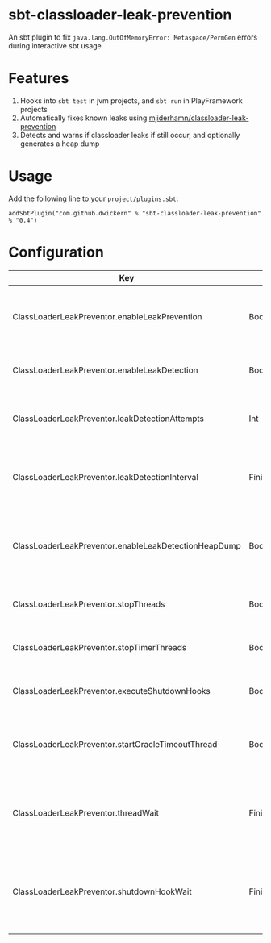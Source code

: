 # sbt-classloader-leak-prevention

An sbt plugin to fix `java.lang.OutOfMemoryError: Metaspace/PermGen` errors during interactive sbt usage

# Features

1. Hooks into `sbt test` in jvm projects, and `sbt run` in PlayFramework projects
1. Automatically fixes known leaks using [mjiderhamn/classloader-leak-prevention](https://github.com/mjiderhamn/classloader-leak-prevention)
1. Detects and warns if classloader leaks if still occur, and optionally generates a heap dump

# Usage

Add the following line to your `project/plugins.sbt`:
```
addSbtPlugin("com.github.dwickern" % "sbt-classloader-leak-prevention" % "0.4")
```

# Configuration

| Key                                                   | Type            | Default    | Description
| ----------------------------------------------------- | --------------- | ---------- | ------------------------------------------------------------------- |
| ClassLoaderLeakPreventor.enableLeakPrevention         | Boolean         | true       | Whether to use automatic ClassLoader leak prevention
| ClassLoaderLeakPreventor.enableLeakDetection          | Boolean         | true       | Whether to check for a leaking ClassLoader
| ClassLoaderLeakPreventor.leakDetectionAttempts        | Int             | 5          | Maximum number of leak detection attempts
| ClassLoaderLeakPreventor.leakDetectionInterval        | FiniteDuration  | 2.seconds  | How long to wait between leak detection attempts
| ClassLoaderLeakPreventor.enableLeakDetectionHeapDump  | Boolean         | false      | Whether to create a heap dump when a ClassLoader leak is detected
| ClassLoaderLeakPreventor.stopThreads                  | Boolean         | true       | Whether to force threads to stop
| ClassLoaderLeakPreventor.stopTimerThreads             | Boolean         | true       | Whether to force timer threads to stop
| ClassLoaderLeakPreventor.executeShutdownHooks         | Boolean         | true       | Whether to execute shutdown hooks
| ClassLoaderLeakPreventor.startOracleTimeoutThread     | Boolean         | true       | Whether to force the Oracle JDBC timer thread to start
| ClassLoaderLeakPreventor.threadWait                   | FiniteDuration  | 5.seconds  | How long to wait for threads to finish before stopping them
| ClassLoaderLeakPreventor.shutdownHookWait             | FiniteDuration  | 10.seconds | How long to wait for shutdown hooks to finish before stopping them

